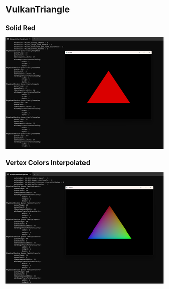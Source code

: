 # VulkanTriangle
## Solid Red
[![](https://github.com/r2d2Proton/VulkanTriangle/blob/main/images/ndc.png)]()

## Vertex Colors Interpolated
[![](https://github.com/r2d2Proton/VulkanTriangle/blob/main/images/vertexColors.png)]()
